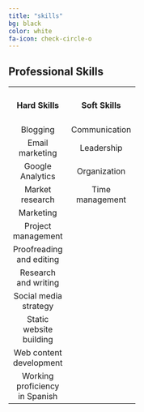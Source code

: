 ```yaml
---
title: "skills"
bg: black
color: white
fa-icon: check-circle-o
---
```


## Professional Skills

<table width="100%" style="text-align: center;">
  <tr>
    <th width="100px">
      <h4>Hard Skills</h4>
    </th>
    <th width="100px">
      <h4>Soft Skills</h4>
    </th>
  </tr>
  <tr>
    <td width="100px">
      Blogging
    </td>
    <td width="100px">
      Communication
    </td>
  </tr>
  <tr>
    <td width="100px">
      Email marketing
    </td>
    <td width="100px">
      Leadership
    </td>
  </tr>
  <tr>
    <td width="100px">
      Google Analytics
    </td>
    <td width="100px">
      Organization
    </td>
  </tr>
  <tr>
    <td width="100px">
      Market research
    </td>
    <td width="100px">
      Time management
    </td>
  </tr>
  <tr>
    <td width="100px">
      Marketing
    </td>
  </tr>
  <tr>
    <td width="100px">
      Project management
    </td>
  </tr>
  <tr>
    <td width="100px">
      Proofreading and editing
    </td>
  </tr>
  <tr>
    <td width="100px">
      Research and writing
    </td>
  </tr>
  <tr>
    <td width="100px">
      Social media strategy
    </td>
  </tr>
  <tr>
    <td width="100px">
      Static website building
    </td>
  </tr>
  <tr>
    <td width="100px">
      Web content development
    </td>
  </tr>
  <tr>
    <td width="100px">
      Working proficiency in Spanish
    </td>
  </tr>
</table>
